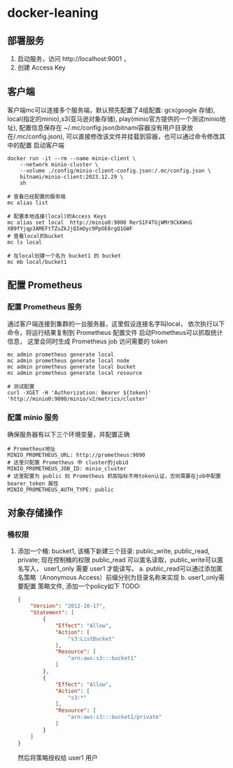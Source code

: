 # docker-leaning
## 部署服务
1. 启动服务，访问 http://localhost:9001 ，
2. 创建 Access Key

## 客户端
客户端mc可以连接多个服务端，默认预先配置了4组配置: gcs(google 存储), local(指定的minio),s3(亚马逊对象存储), play(minio官方提供的一个测试minio地址), 配置信息保存在 ~/.mc/config.json(bitnami容器没有用户目录放在/.mc/config.json), 可以直接修改该文件并挂载到容器，也可以通过命令修改其中的配置
启动客户端
```shell
docker run -it --rm --name minio-client \
    --network minio-cluster \
    --volume ./config/minio-client-config.json:/.mc/config.json \
    bitnami/minio-client:2023.12.29 \
    sh

# 查看已经配置的服务端
mc alias list

# 配置本地连接(local)的Access Keys
mc alias set local  http://minio0:9000 RerS1F4TGjWMr9CkKWnG XB9fYjqp3AMEFtTZuZkJjQImOyc9PpOE8rgQ1GWF
# 查看local的bucket
mc ls local

# 在local创建一个名为 bucket1 的 bucket
mc mb local/bucket1
```

## 配置 Prometheus

### 配置 Prometheus 服务
通过客户端连接到集群的一台服务器，这里假设连接名字叫local， 依次执行以下命令，将运行结果复制到 Prometheus 配置文件
启动Prometheus可以抓取统计信息， 这里会同时生成 Prometheus job 访问需要的 token
```shell
mc admin prometheus generate local
mc admin prometheus generate local node
mc admin prometheus generate local bucket
mc admin prometheus generate local resource

# 测试配置
curl -XGET -H 'Authorization: Bearer ${token}' 'http://minio0:9000/minio/v2/metrics/cluster'
```

### 配置 minio 服务
确保服务器有以下三个环境变量，并配置正确
```
# Prometheus地址
MINIO_PROMETHEUS_URL: http://prometheus:9090
# 这里只配置 Prometheus 中 cluster的jobid
MINIO_PROMETHEUS_JOB_ID: minio_cluster
# 这里配置为 public 则 Prometheus 抓取指标不用token认证，否则需要在job中配置 bearer_token 属性
MINIO_PROMETHEUS_AUTH_TYPE: public
```

## 对象存储操作

### 桶权限
1. 添加一个桶: bucket1, 该桶下新建三个目录: public_write, public_read, private; 现在控制桶的权限 public_read 可以匿名读取，public_write可以匿名写入， user1_only 需要 user1 才能读写。
    a. public_read可以通过添加匿名策略（Anonymous Access）前缀分别为目录名称来实现
    b. user1_only需要配置 策略文件, 添加一个policy如下 TODO:
    ```json
    {
        "Version": "2012-10-17",
        "Statement": [
            {
                "Effect": "Allow",
                "Action": [
                    "s3:ListBucket"
                ],
                "Resource": [
                    "arn:aws:s3:::bucket1"
                ]
            },
            {
                "Effect": "Allow",
                "Action": [
                    "s3:*"
                ],
                "Resource": [
                    "arn:aws:s3:::bucket1/private"
                ]
            }
        ]
    }
    ```
    然后将策略授权给 user1 用户